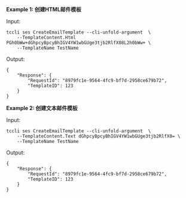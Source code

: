 **Example 1: 创建HTML邮件模板**



Input: 

```
tccli ses CreateEmailTemplate --cli-unfold-argument  \
    --TemplateContent.Html PGh0bWw+dGhpcyBpcyBhIGV4YW1wbGUge3tjb2RlfX08L2h0bWw+ \
    --TemplateName TestName
```

Output: 
```
{
    "Response": {
        "RequestId": "8979fc1e-9564-4fc9-bf7d-2958ce679b72",
        "TemplateID": 123
    }
}
```

**Example 2: 创建文本邮件模板**



Input: 

```
tccli ses CreateEmailTemplate --cli-unfold-argument  \
    --TemplateContent.Text dGhpcyBpcyBhIGV4YW1wbGUge3tjb2RlfX0= \
    --TemplateName TestName
```

Output: 
```
{
    "Response": {
        "RequestId": "8979fc1e-9564-4fc9-bf7d-2958ce679b72",
        "TemplateID": 123
    }
}
```

